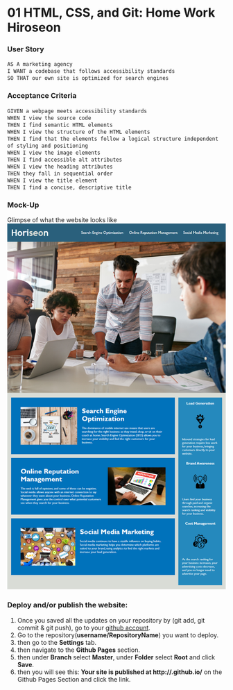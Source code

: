 # 01 HTML, CSS, and Git: Home Work Hiroseon

### User Story
```
AS A marketing agency
I WANT a codebase that follows accessibility standards
SO THAT our own site is optimized for search engines
```

### Acceptance Criteria
```
GIVEN a webpage meets accessibility standards
WHEN I view the source code
THEN I find semantic HTML elements
WHEN I view the structure of the HTML elements
THEN I find that the elements follow a logical structure independent of styling and positioning
WHEN I view the image elements
THEN I find accessible alt attributes
WHEN I view the heading attributes
THEN they fall in sequential order
WHEN I view the title element
THEN I find a concise, descriptive title
```

### Mock-Up
Glimpse of what the website looks like
<img src="./develop/assets/images/01-html-css-git-homework-demo.png" width="" heigth="">

### Deploy and/or publish the website:
1.  Once you saved all the updates on your repository by (git add, git commit & git push), go to your [github account](https://github.com/login).
1. Go to the repository(**username/RepositoryName**) you want to deploy.
1. then go to the **Settings** tab.
1. then navigate to the **Github Pages** section.
1. then under **Branch** select **Master**, under **Folder** select **Root** and click **Save**.
1. then you will see this: **Your site is published at http://<username>.github.io/<repository-name>** on the Github Pages Section and click the link.
